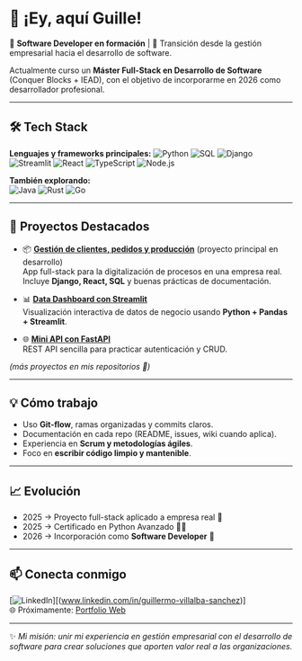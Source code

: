 # 👋 ¡Ey, aquí Guille!

🎯 **Software Developer en formación** | 🚀 Transición desde la gestión empresarial hacia el desarrollo de software.

Actualmente curso un **Máster Full-Stack en Desarrollo de Software** (Conquer Blocks + IEAD), con el objetivo de incorporarme en 2026 como desarrollador profesional.

---


## 🛠️ Tech Stack

**Lenguajes y frameworks principales:**
![Python](https://img.shields.io/badge/Python-3776AB?logo=python&logoColor=white)
![SQL](https://img.shields.io/badge/SQL-4479A1?logo=mysql&logoColor=white)
![Django](https://img.shields.io/badge/Django-092E20?logo=django&logoColor=white)
![Streamlit](https://img.shields.io/badge/Streamlit-FF4B4B?logo=streamlit&logoColor=white)
![React](https://img.shields.io/badge/React-20232A?logo=react&logoColor=61DAFB)
![TypeScript](https://img.shields.io/badge/TypeScript-3178C6?logo=typescript&logoColor=white)
![Node.js](https://img.shields.io/badge/Node.js-339933?logo=node.js&logoColor=white)

**También explorando:**  
![Java](https://img.shields.io/badge/Java-007396?logo=java&logoColor=white)
![Rust](https://img.shields.io/badge/Rust-000000?logo=rust&logoColor=white)
![Go](https://img.shields.io/badge/Go-00ADD8?logo=go&logoColor=white)

---

## 🚀 Proyectos Destacados

- 📦 **[Gestión de clientes, pedidos y producción](#)** (proyecto principal en desarrollo)  
  App full-stack para la digitalización de procesos en una empresa real. Incluye **Django, React, SQL** y buenas prácticas de documentación.

- 📊 **[Data Dashboard con Streamlit](#)**  
  Visualización interactiva de datos de negocio usando **Python + Pandas + Streamlit**.

- 🌐 **[Mini API con FastAPI](#)**  
  REST API sencilla para practicar autenticación y CRUD.

*(más proyectos en mis repositorios 📂)*

---

## 💡 Cómo trabajo

- Uso **Git-flow**, ramas organizadas y commits claros.  
- Documentación en cada repo (README, issues, wiki cuando aplica).  
- Experiencia en **Scrum y metodologías ágiles**.  
- Foco en **escribir código limpio y mantenible**.

---

## 📈 Evolución
 
- 2025 → Proyecto full-stack aplicado a empresa real 🚧
- 2025 → Certificado en Python Avanzado 💪✅
- 2026 → Incorporación como **Software Developer** 🚀  

---

## 📫 Conecta conmigo

[![LinkedIn](https://img.shields.io/badge/LinkedIn-0A66C2?logo=linkedin&logoColor=white)][(www.linkedin.com/in/guillermo-villalba-sanchez)]  
🌐 Próximamente: [Portfolio Web](#)

---
✨ *Mi misión: unir mi experiencia en gestión empresarial con el desarrollo de software para crear soluciones que aporten valor real a las organizaciones.*


<!--
**yoerguille/yoerguille** is a ✨ _special_ ✨ repository because its `README.md` (this file) appears on your GitHub profile.

Here are some ideas to get you started:

- 🔭 I’m currently working on ...
- 🌱 I’m currently learning ...
- 👯 I’m looking to collaborate on ...
- 🤔 I’m looking for help with ...
- 💬 Ask me about ...
- 📫 How to reach me: ...
- 😄 Pronouns: ...
- ⚡ Fun fact: ...
-->
